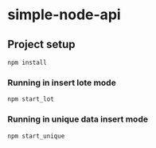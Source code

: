# simple-node-api

## Project setup
```
npm install
```

### Running in insert lote mode
```
npm start_lot
```

### Running in unique data insert mode
```
npm start_unique
```

